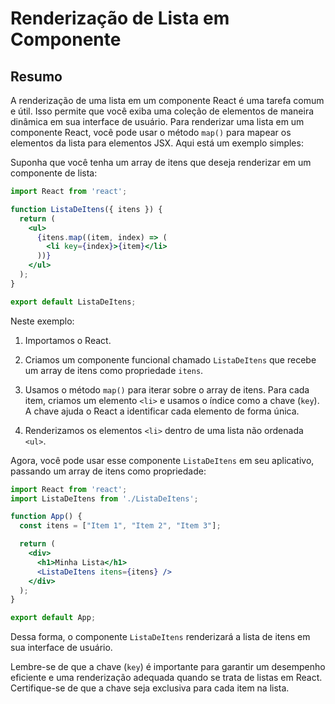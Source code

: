 # Renderização de Lista em Componente

## Resumo

A renderização de uma lista em um componente React é uma tarefa comum e útil. Isso permite que você exiba uma coleção de elementos de maneira dinâmica em sua interface de usuário. Para renderizar uma lista em um componente React, você pode usar o método `map()` para mapear os elementos da lista para elementos JSX. Aqui está um exemplo simples:

Suponha que você tenha um array de itens que deseja renderizar em um componente de lista:

```jsx
import React from 'react';

function ListaDeItens({ itens }) {
  return (
    <ul>
      {itens.map((item, index) => (
        <li key={index}>{item}</li>
      ))}
    </ul>
  );
}

export default ListaDeItens;
```

Neste exemplo:

1. Importamos o React.

2. Criamos um componente funcional chamado `ListaDeItens` que recebe um array de itens como propriedade `itens`.

3. Usamos o método `map()` para iterar sobre o array de itens. Para cada item, criamos um elemento `<li>` e usamos o índice como a chave (`key`). A chave ajuda o React a identificar cada elemento de forma única.

4. Renderizamos os elementos `<li>` dentro de uma lista não ordenada `<ul>`.

Agora, você pode usar esse componente `ListaDeItens` em seu aplicativo, passando um array de itens como propriedade:

```jsx
import React from 'react';
import ListaDeItens from './ListaDeItens';

function App() {
  const itens = ["Item 1", "Item 2", "Item 3"];

  return (
    <div>
      <h1>Minha Lista</h1>
      <ListaDeItens itens={itens} />
    </div>
  );
}

export default App;
```

Dessa forma, o componente `ListaDeItens` renderizará a lista de itens em sua interface de usuário.

Lembre-se de que a chave (`key`) é importante para garantir um desempenho eficiente e uma renderização adequada quando se trata de listas em React. Certifique-se de que a chave seja exclusiva para cada item na lista.

